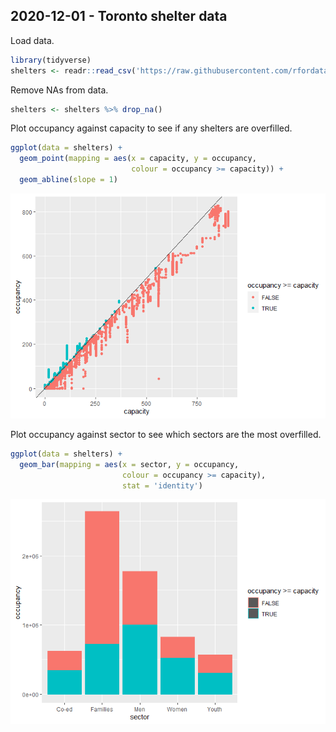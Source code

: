2020-12-01 - Toronto shelter data
---------------------------------

Load data.

``` r
library(tidyverse)
shelters <- readr::read_csv('https://raw.githubusercontent.com/rfordatascience/tidytuesday/master/data/2020/2020-12-01/shelters.csv')
```

Remove NAs from data.

``` r
shelters <- shelters %>% drop_na()
```

Plot occupancy against capacity to see if any shelters are overfilled.

``` r
ggplot(data = shelters) + 
  geom_point(mapping = aes(x = capacity, y = occupancy, 
                           colour = occupancy >= capacity)) +
  geom_abline(slope = 1)
```

![](2020-12-01_files/figure-markdown_github/unnamed-chunk-3-1.png)

Plot occupancy against sector to see which sectors are the most
overfilled.

``` r
ggplot(data = shelters) + 
  geom_bar(mapping = aes(x = sector, y = occupancy, 
                         colour = occupancy >= capacity), 
                         stat = 'identity')
```

![](2020-12-01_files/figure-markdown_github/unnamed-chunk-4-1.png)
